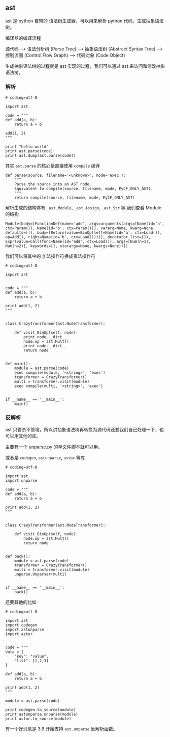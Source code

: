 ## ast

ast 是 python 自带的 语法树生成器，可以用来解析 python 代码，生成抽象语法树。

编译器的编译流程

源代码 --> 语法分析树 (Parse Tree) --> 抽象语法树 (Abstract Syntax Tree) --> 控制流图 (Control Flow Graph) --> 代码对象 (Code Object)

生成抽象语法树的过程就是 ast 实现的过程，我们可以通过 ast 来访问和修改抽象语法树。

### 解析

```
# coding=utf-8

import ast

code = """
def add(a, b):
	return a + b

add(1, 2)
"""

print "hello world"
print ast.parse(code)
print ast.dump(ast.parse(code))

```

其实 `ast.parse` 的核心是直接使用 `compile` 编译 

```
def parse(source, filename='<unknown>', mode='exec'):
    """
    Parse the source into an AST node.
    Equivalent to compile(source, filename, mode, PyCF_ONLY_AST).
    """
    return compile(source, filename, mode, PyCF_ONLY_AST)
```

解析生成的结构体有 `_ast.Module`, `_ast.Assign`, `_ast.Str` 等,我们查看 Module 的结构

```
Module(body=[FunctionDef(name='add', args=arguments(args=[Name(id='a', ctx=Param()), Name(id='b', ctx=Param())], vararg=None, kwarg=None, defaults=[]), body=[Return(value=BinOp(left=Name(id='a', ctx=Load()), op=Add(), right=Name(id='b', ctx=Load())))], decorator_list=[]), Expr(value=Call(func=Name(id='add', ctx=Load()), args=[Num(n=1), Num(n=2)], keywords=[], starargs=None, kwargs=None))])
```

我们可以将其中的 加法操作符换成乘法操作符

```
# coding=utf-8

import ast


code = """
def add(a, b):
	return a + b

print add(1, 2)
"""


class CrazyTransformer(ast.NodeTransformer):

    def visit_BinOp(self, node):
        print node.__dict__
        node.op = ast.Mult()
        print node.__dict__
        return node


def main():
	module = ast.parse(code)
	exec compile(module, '<string>', 'exec')
	transformer = CrazyTransformer()
	multi = transformer.visit(module)
	exec compile(multi, '<string>', 'exec')


if __name__ == '__main__':
	main()

```

### 反解析

ast 只管杀不管埋，所以讲抽象语法树再转换为源代码还要我们自己处理一下，也可以用其他的库。

主要有一个 [unparse.py](http://svn.python.org/projects/python/trunk/Demo/parser/unparse.py) 的单文件脚本就可以用。

或者是 `codegen`, `astunparse`, `astor` 等库

```
# coding=utf-8

import ast
import unparse

code = """
def add(a, b):
	return a + b

print add(1, 2)
"""


class CrazyTransformer(ast.NodeTransformer):

    def visit_BinOp(self, node):
        node.op = ast.Mult()
        return node


def back():
	module = ast.parse(code)
	transformer = CrazyTransformer()
	multi = transformer.visit(module)
	unparse.Unparser(multi)


if __name__ == '__main__':
	back()

```

还要其他的比如

```
# coding=utf-8

import ast
import codegen
import astunparse
import astor


code = """
data = {
	"key": "value",
	"list": [1,2,3]
}

def add(a, b):
	return a + b

print add(1, 2)
"""

module = ast.parse(code)

print codegen.to_source(module)
print astunparse.unparse(module)
print astor.to_source(module)

```

有一个好消息是 3.9 开始支持 `ast.unparse` 反解析函数。
